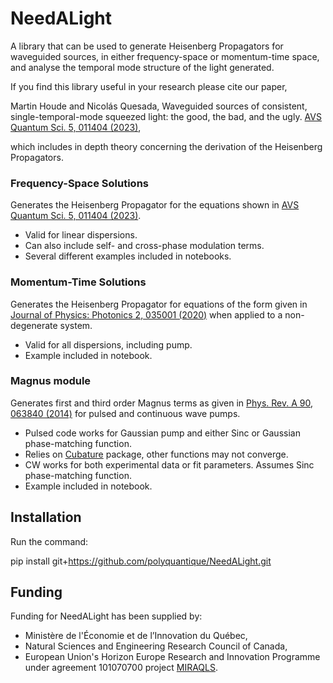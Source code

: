 # NeedALight
A library that can be used to generate Heisenberg Propagators for waveguided sources, in either frequency-space or momentum-time space, and analyse the temporal mode structure of the light generated.

If you find this library useful in your research please cite our paper, 

Martin Houde and Nicolás Quesada, Waveguided sources of consistent, single-temporal-mode squeezed light: the good, the bad, and the ugly. [AVS Quantum Sci. 5, 011404 (2023)](https://avs.scitation.org/doi/10.1116/5.0133009),

which includes in depth theory concerning the derivation of the Heisenberg Propagators.
### Frequency-Space Solutions
Generates the Heisenberg Propagator for the equations shown in [AVS Quantum Sci. 5, 011404 (2023)](https://avs.scitation.org/doi/10.1116/5.0133009). 

 * Valid for linear dispersions. 
 * Can also include self- and cross-phase modulation terms.
 * Several different examples included in notebooks.
 
### Momentum-Time Solutions
Generates the Heisenberg Propagator for equations of the form given in [Journal of Physics: Photonics 2, 035001 (2020)](https://iopscience.iop.org/article/10.1088/2515-7647/ab87fc/meta) when applied to a non-degenerate system.

 * Valid for all dispersions, including pump. 
 * Example included in notebook.

### Magnus module
Generates first and third order Magnus terms as given in [Phys. Rev. A 90, 063840 (2014)](https://doi.org/10.1103/PhysRevA.90.063840) for pulsed and continuous wave pumps.

* Pulsed code works for Gaussian pump and either Sinc or Gaussian phase-matching function.
* Relies on [Cubature](https://github.com/saullocastro/cubature) package, other functions may not converge.
* CW works for both experimental data or fit parameters. Assumes Sinc phase-matching function.
* Example included in notebook. 


## Installation 
Run the command:

pip install git+https://github.com/polyquantique/NeedALight.git

## Funding

Funding for NeedALight has been supplied by:  

  * Ministère de l'Économie et de l’Innovation du Québec, 
  * Natural Sciences and Engineering Research Council of Canada, 
  * European Union's Horizon Europe Research and Innovation Programme under agreement 101070700 project [MIRAQLS](https://sites.google.com/view/miraqls/).

